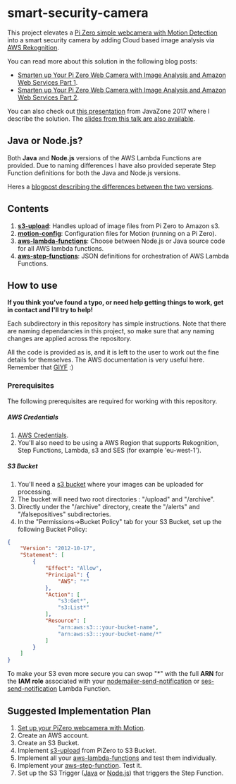 # smart-security-camera

This project elevates a [Pi Zero simple webcamera with Motion Detection](https://utbrudd.bouvet.no/2017/01/05/building-a-motion-activated-security-camera-with-the-raspberry-pi-zero/) into a smart security camera by adding Cloud based image analysis via [AWS Rekognition](https://aws.amazon.com/rekognition/).

You can read more about this solution in the following blog posts:
* [Smarten up Your Pi Zero Web Camera with Image Analysis and Amazon Web Services Part 1](https://utbrudd.bouvet.no/2017/01/10/smarten-up-your-pi-zero-web-camera-with-image-analysis-and-amazon-web-services-part-1).
* [Smarten up Your Pi Zero Web Camera with Image Analysis and Amazon Web Services Part 2](https://utbrudd.bouvet.no/2017/01/10/smarten-up-your-pi-zero-web-camera-with-image-analysis-and-amazon-web-services-part-2).

You can also check out [this presentation](https://vimeo.com/233849443) from JavaZone 2017 where I describe the solution.  The [slides from this talk are also available](https://www.slideshare.net/markawest/javazone-2017-building-a-smart-security-camera-with-raspberry-pi-zero-java-and-aws).

## Java or Node.js?

Both __Java__ and __Node.js__ versions of the AWS Lambda Functions are provided.  Due to naming differences I have also provided seperate Step Function definitions for both the Java and Node.js versions.

Heres a [blogpost describing the differences between the two versions](https://www.bouvet.no/bouvet-deler/comparing-java-and-node.js-on-aws-lambda).

## Contents

1. **[s3-upload](https://github.com/markwest1972/smart-security-camera/tree/master/s3-upload)**: Handles upload of image files from Pi Zero to Amazon s3.
2. **[motion-config](https://github.com/markwest1972/smart-security-camera/tree/master/motion-config)**: Configuration files for Motion (running on a Pi Zero).
3. **[aws-lambda-functions](https://github.com/markwest1972/smart-security-camera/tree/master/aws-lambda-functions)**: Choose between Node.js or Java source code for all AWS lambda functions.
4. **[aws-step-functions](https://github.com/markwest1972/smart-security-camera/tree/master/aws-step-functions)**: JSON definitions for orchestration of AWS Lambda Functions.

## How to use

**If you think you've found a typo, or need help getting things to work, get in contact and I'll try to help!**

Each subdirectory in this repository has simple instructions.  Note that there are naming dependancies in this project, so make sure that any naming changes are applied across the repository.

All the code is provided as is, and it is left to the user to work out the fine details for themselves. The AWS documentation is very useful here. Remember that [GIYF](http://www.giyf.com) :)

### Prerequisites

The following prerequisites are required for working with this repository.

##### AWS Credentials

1. [AWS Credentials](http://docs.aws.amazon.com/gettingstarted/latest/awsgsg-intro/gsg-aws-intro.html).
2. You'll also need to be using a AWS Region that supports Rekognition, Step Functions, Lambda, s3 and SES (for example 'eu-west-1').

##### S3 Bucket

1. You'll need a [s3 bucket](https://aws.amazon.com/documentation/s3/) where your images can be uploaded for processing.
2. The bucket will need two root directories : "/upload" and "/archive".
3. Directly under the "/archive" directory, create the "/alerts" and "/falsepositives" subdirectories.
4. In the "Permissions->Bucket Policy" tab for your S3 Bucket, set up the following Bucket Policy:

```json
{
    "Version": "2012-10-17",
    "Statement": [
        {
            "Effect": "Allow",
            "Principal": {
                "AWS": "*"
            },
            "Action": [
                "s3:Get*",
                "s3:List*"
            ],
            "Resource": [
                "arn:aws:s3:::your-bucket-name",
                "arn:aws:s3:::your-bucket-name/*"
            ]
        }
    ]
}
```
To make your S3 even more secure you can swop "*" with the full **ARN** for the **IAM role** associated with your [nodemailer-send-notification](https://github.com/markwest1972/smart-security-camera/tree/master/aws-lambda-functions/nodejs/nodemailer-send-notification) or [ses-send-notification](https://github.com/markwest1972/smart-security-camera/tree/master/aws-lambda-functions/java/ses-send-notification) Lambda Function.

## Suggested Implementation Plan 

1. [Set up your PiZero webcamera with Motion](https://utbrudd.bouvet.no/2017/01/05/building-a-motion-activated-security-camera-with-the-raspberry-pi-zero/).
2. Create an AWS account.
3. Create an S3 Bucket.
4. Implement [s3-upload](https://github.com/markwest1972/smart-security-camera/tree/master/s3-upload) from PiZero to S3 Bucket.
5. Implement all your [aws-lambda-functions](https://github.com/markwest1972/smart-security-camera/tree/master/aws-lambda-functions) and test them individually.
6. Implement your [aws-step-function](https://github.com/markwest1972/smart-security-camera/tree/master/aws-step-functions). Test it.
7. Set up the S3 Trigger ([Java](https://github.com/markwest1972/smart-security-camera/tree/master/aws-lambda-functions/java/s3-trigger-image-processing) or [Node.js](https://github.com/markwest1972/smart-security-camera/tree/master/aws-lambda-functions/nodejs/s3-trigger-image-processing)) that triggers the Step Function.

